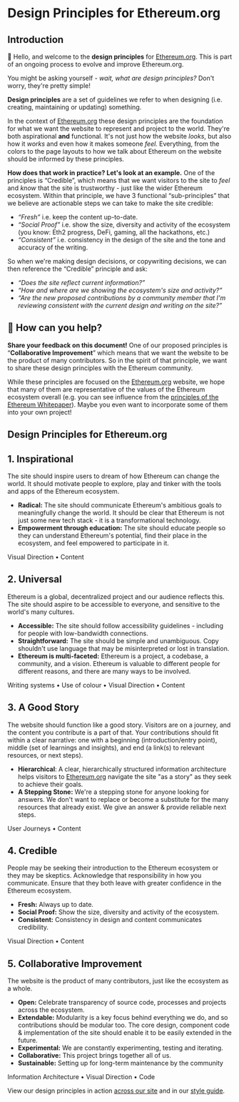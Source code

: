 # Design Principles for Ethereum.org

## Introduction

👋 Hello, and welcome to the **design principles** for [Ethereum.org](/). This is part of an ongoing process to evolve and improve Ethereum.org.

You might be asking yourself - _wait, what are design principles?_ Don't worry, they're pretty simple!

**Design principles** are a set of guidelines we refer to when designing (i.e. creating, maintaining or updating) something.

In the context of [Ethereum.org](/) these design principles are the foundation for what we want the website to represent and project to the world. They're both aspirational **and** functional. It's not just how the website _looks_, but also how it _works_ and even how it makes someone _feel._ Everything, from the colors to the page layouts to how we talk about Ethereum on the website should be informed by these principles.

**How does that work in practice? Let's look at an example.** One of the principles is “Credible”, which means that we want visitors to the site to _feel_ and _know_ that the site is trustworthy - just like the wider Ethereum ecosystem. Within that principle, we have 3 functional “sub-principles” that we believe are actionable steps we can take to make the site credible:

- _“Fresh”_ i.e. keep the content up-to-date.
- _“Social Proof”_ i.e. show the size, diversity and activity of the ecosystem (you know: Eth2 progress, DeFi, gaming, all the hackathons, etc.)
- _“Consistent”_ i.e. consistency in the design of the site and the tone and accuracy of the writing.

So when we're making design decisions, or copywriting decisions, we can then reference the “Credible” principle and ask:

- _“Does the site reflect current information?”_
- _“How and where are we showing the ecosystem's size and activity?”_
- _“Are the new proposed contributions by a community member that I'm reviewing consistent with the current design and writing on the site?”_

## 🤔 How can you help?

**Share your feedback on this document!** One of our proposed principles is “**Collaborative Improvement**” which means that we want the website to be the product of many contributors. So in the spirit of that principle, we want to share these design principles with the Ethereum community.

While these principles are focused on the [Ethereum.org](http://ethereum.org) website, we hope that many of them are representative of the values of the Ethereum ecosystem overall (e.g. you can see influence from the [principles of the Ethereum Whitepaper](https://github.com/ethereum/wiki/wiki/White-Paper#philosophy)). Maybe you even want to incorporate some of them into your own project!

## Design Principles for Ethereum.org

## 1. Inspirational

The site should inspire users to dream of how Ethereum can change the world. It should motivate people to explore, play and tinker with the tools and apps of the Ethereum ecosystem.

- **Radical:** The site should communicate Ethereum's ambitious goals to meaningfully change the world. It should be clear that Ethereum is not just some new tech stack - it is a transformational technology.
- **Empowerment through education:** The site should educate people so they can understand Ethereum's potential, find their place in the ecosystem, and feel empowered to participate in it.

Visual Direction • Content

## 2. Universal

Ethereum is a global, decentralized project and our audience reflects this. The site should aspire to be accessible to everyone, and sensitive to the world's many cultures.

- **Accessible:** The site should follow accessibility guidelines - including for people with low-bandwidth connections.
- **Straightforward:** The site should be simple and unambiguous. Copy shouldn't use language that may be misinterpreted or lost in translation.
- **Ethereum is multi-faceted:** Ethereum is a project, a codebase, a community, and a vision. Ethereum is valuable to different people for different reasons, and there are many ways to be involved.

Writing systems • Use of colour • Visual Direction • Content

## 3. A Good Story

The website should function like a good story. Visitors are on a journey, and the content you contribute is a part of that. Your contributions should fit within a clear narrative: one with a beginning (introduction/entry point), middle (set of learnings and insights), and end (a link(s) to relevant resources, or next steps).

- **Hierarchical**: A clear, hierarchically structured information architecture helps visitors to [Ethereum.org](http://ethereum.org) navigate the site "as a story" as they seek to achieve their goals.
- **A Stepping Stone:** We're a stepping stone for anyone looking for answers. We don't want to replace or become a substitute for the many resources that already exist. We give an answer & provide reliable next steps.

User Journeys • Content

## 4. Credible

People may be seeking their introduction to the Ethereum ecosystem or they may be skeptics. Acknowledge that responsibility in how you communicate. Ensure that they both leave with greater confidence in the Ethereum ecosystem.

- **Fresh:** Always up to date.
- **Social Proof:** Show the size, diversity and activity of the ecosystem.
- **Consistent:** Consistency in design and content communicates credibility.

Visual Direction • Content

## 5. Collaborative Improvement

The website is the product of many contributors, just like the ecosystem as a whole.

- **Open:** Celebrate transparency of source code, processes and projects across the ecosystem.
- **Extendable:** Modularity is a key focus behind everything we do, and so contributions should be modular too. The core design, component code & implementation of the site should enable it to be easily extended in the future.
- **Experimental:** We are constantly experimenting, testing and iterating.
- **Collaborative:** This project brings together all of us.
- **Sustainable:** Setting up for long-term maintenance by the community

Information Architecture • Visual Direction • Code

View our design principles in action [across our site](/) and in our [style guide](/style-guide/).
